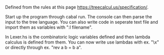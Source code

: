 Defined from the rules at this page https://treecalcul.us/specification/.

Start up the program through cabal run. The console can then parse the input to the tree language. You can also write code in seperate text file and import them as variables with ":l filename". 

In Lexer.hs is the combinatoric logic variables defined and then lambda calculus is defined from them.
You can now write use lambdas with ex. "\x" or directly through ex. "rev a b = b a".
